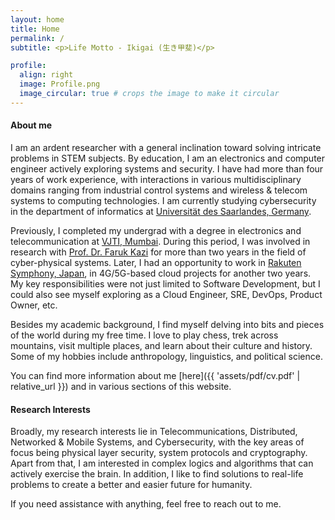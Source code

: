 ```yaml
---
layout: home
title: Home
permalink: /
subtitle: <p>Life Motto - Ikigai (生き甲斐)</p>

profile:
  align: right
  image: Profile.png
  image_circular: true # crops the image to make it circular
---
```


#### **About me**

I am an ardent researcher with a general inclination toward solving intricate problems in STEM subjects. By education, I am an electronics and computer engineer actively exploring systems and security. I have had more than four years of work experience, with interactions in various multidisciplinary domains ranging from industrial control systems and wireless & telecom systems to computing technologies. I am currently studying cybersecurity in the department of informatics at [Universität des Saarlandes, Germany](https://www.uni-saarland.de/start.html).

Previously, I completed my undergrad with a degree in electronics and telecommunication at [VJTI, Mumbai](https://en.wikipedia.org/wiki/Veermata_Jijabai_Technological_Institute). During this period, I was involved in research with [Prof. Dr. Faruk Kazi](https://scholar.google.co.in/citations?user=oa7QCAgAAAAJ&hl=en) for more than two years in the field of cyber-physical systems. Later, I had an opportunity to work in [Rakuten Symphony, Japan](https://symphony.rakuten.com/), in 4G/5G-based cloud projects for another two years. My key responsibilities were not just limited to Software Development, but I could also see myself exploring as a Cloud Engineer, SRE, DevOps, Product Owner, etc.  

Besides my academic background, I find myself delving into bits and pieces of the world during my free time. I love to play chess, trek across mountains, visit multiple places, and learn about their culture and history. Some of my hobbies include anthropology, linguistics, and political science.

You can find more information about me [here]({{ 'assets/pdf/cv.pdf' | relative_url }}) and in various sections of this website.

#### **Research Interests**

Broadly, my research interests lie in Telecommunications, Distributed, Networked & Mobile Systems, and Cybersecurity, with the key areas of focus being physical layer security, system protocols and cryptography. Apart from that, I am interested in complex logics and algorithms that can actively exercise the brain. In addition, I like to find solutions to real-life problems to create a better and easier future for humanity.

If you need assistance with anything, feel free to reach out to me.